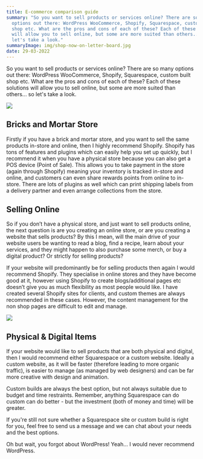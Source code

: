 ```yaml
---
title: E-commerce comparison guide
summary: "So you want to sell products or services online? There are so many
  options out there: WordPress WooCommerce, Shopify, Squarespace, custom built
  shop etc. What are the pros and cons of each of these? Each of these solutions
  will allow you to sell online, but some are more suited than others... so
  let's take a look."
summaryImage: img/shop-now-on-letter-board.jpg
date: 29-03-2022
---
```

So you want to sell products or services online? There are so many options out there: WordPress WooCommerce, Shopify, Squarespace, custom built shop etc. What are the pros and cons of each of these? Each of these solutions will allow you to sell online, but some are more suited than others... so let's take a look.



![](img/shopper-in-clothing-store-browsing-merchandise.jpg)

## Bricks and Mortar Store

Firstly if you have a brick and mortar store, and you want to sell the same products in-store and online, then I highly recommend Shopify. Shopify has tons of features and plugins which can easily help you set up quickly, but I recommend it when you have a physical store because you can also get a POS device (Point of Sale). This allows you to take payment in the store (again through Shopify) meaning your inventory is tracked in-store and online, and customers can even share rewards points from online to in-store. There are lots of plugins as well which can print shipping labels from a delivery partner and even arrange collections from the store.

## Selling Online

So if you don’t have a physical store, and just want to sell products online, the next question is are you creating an online store, or are you creating a website that sells products? By this I mean, will the main drive of your website users be wanting to read a blog, find a recipe, learn about your services, and they might happen to also purchase some merch, or buy a digital product? Or strictly for selling products?

If your website will predominantly be for selling products then again I would recommend Shopify. They specialise in online stores and they have become good at it, however using Shopify to create blogs/additional pages etc doesn’t give you as much flexibility as most people would like. I have created several Shopify sites for clients, and custom themes are always recommended in these cases. However, the content management for the non shop pages are difficult to edit and manage.



![](img/free-shipping-on-digital-product.jpg)

## Physical & Digital Items

If your website would like to sell products that are both physical and digital, then I would recommend either Squarespace or a custom website. Ideally a custom website, as it will be faster (therefore leading to more organic traffic), is easier to manage (as managed by web designers) and can be far more creative with design and animation.

Custom builds are always the best option, but not always suitable due to budget and time restraints. Remember, anything Squarespace can do custom can do better - but the investment (both of money and time) will be greater.

If you're still not sure whether a Squarespace site or custom build is right for you, feel free to send us a message and we can chat about your needs and the best options.

Oh but wait, you forgot about WordPress! Yeah... I would never recommend WordPress.
